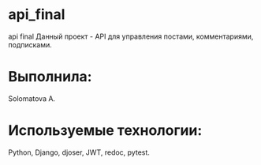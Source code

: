 # api_final
api final
Данный проект - API для управления постами, комментариями, подписками.
# Выполнила:
Solomatova A.

# Используемые технологии:
Python, Django, djoser, JWT, redoc, pytest.
